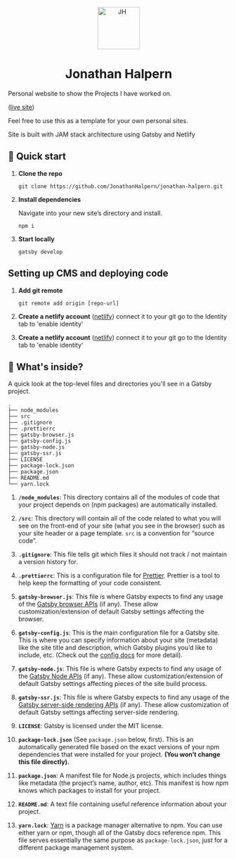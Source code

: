 <p align="center">
  <a href="https://www.gatsbyjs.org">
    <img alt="JH" src="https://www.jonathanhalpern.com/favicons/android-chrome-192x192.png" width="96" />
  </a>
</p>
<h1 align="center">
  Jonathan Halpern
</h1>

Personal website to show the Projects I have worked on.

([live site](https://www.jonathanhalpern.com/))

Feel free to use this as a template for your own personal sites.

Site is built with JAM stack architecture using Gatsby and Netlify


## 🚀 Quick start

1.  **Clone the repo**

    ```
    git clone https://github.com/JonathanHalpern/jonathan-halpern.git
    ```

1.  **Install dependencies**

    Navigate into your new site’s directory and install.

    ```
    npm i
    ```
 
1.  **Start locally**

    ```
    gatsby develop
    ```
    
## Setting up CMS and deploying code

1.  **Add git remote**
     ```
    git remote add origin [repo-url]
    ```

1.  **Create a netlify account**
    ([netlify](https://app.netlify.com))
    connect it to your git
    go to the Identity tab to 'enable identity'
    
1.  **Create a netlify account**
    ([netlify](https://app.netlify.com))
    connect it to your git
    go to the Identity tab to 'enable identity'
    
    
## 🧐 What's inside?

A quick look at the top-level files and directories you'll see in a Gatsby project.

    .
    ├── node_modules
    ├── src
    ├── .gitignore
    ├── .prettierrc
    ├── gatsby-browser.js
    ├── gatsby-config.js
    ├── gatsby-node.js
    ├── gatsby-ssr.js
    ├── LICENSE
    ├── package-lock.json
    ├── package.json
    ├── README.md
    └── yarn.lock

  1.  **`/node_modules`**: This directory contains all of the modules of code that your project depends on (npm packages) are automatically installed.  
  
  2.  **`/src`**: This directory will contain all of the code related to what you will see on the front-end of your site (what you see in the browser) such as your site header or a page template. `src` is a convention for “source code”.
  
  3.  **`.gitignore`**: This file tells git which files it should not track / not maintain a version history for.
  
  4.  **`.prettierrc`**: This is a configuration file for [Prettier](https://prettier.io/). Prettier is a tool to help keep the formatting of your code consistent.
  
  5.  **`gatsby-browser.js`**: This file is where Gatsby expects to find any usage of the [Gatsby browser APIs](https://www.gatsbyjs.org/docs/browser-apis/) (if any). These allow customization/extension of default Gatsby settings affecting the browser.
  
  6.  **`gatsby-config.js`**: This is the main configuration file for a Gatsby site. This is where you can specify information about your site (metadata) like the site title and description, which Gatsby plugins you’d like to include, etc. (Check out the [config docs](https://www.gatsbyjs.org/docs/gatsby-config/) for more detail).
  
  7.  **`gatsby-node.js`**: This file is where Gatsby expects to find any usage of the [Gatsby Node APIs](https://www.gatsbyjs.org/docs/node-apis/) (if any). These allow customization/extension of default Gatsby settings affecting pieces of the site build process.
  
  8.  **`gatsby-ssr.js`**: This file is where Gatsby expects to find any usage of the [Gatsby server-side rendering APIs](https://www.gatsbyjs.org/docs/ssr-apis/) (if any). These allow customization of default Gatsby settings affecting server-side rendering.
  
  9.  **`LICENSE`**: Gatsby is licensed under the MIT license.
  
  10.  **`package-lock.json`** (See `package.json` below, first). This is an automatically generated file based on the exact versions of your npm dependencies that were installed for your project. **(You won’t change this file directly).**
  
  11.  **`package.json`**: A manifest file for Node.js projects, which includes things like metadata (the project’s name, author, etc). This manifest is how npm knows which packages to install for your project.
  
  12.  **`README.md`**: A text file containing useful reference information about your project.
  
  13.  **`yarn.lock`**: [Yarn](https://yarnpkg.com/) is a package manager alternative to npm. You can use either yarn or npm, though all of the Gatsby docs reference npm.  This file serves essentially the same purpose as `package-lock.json`, just for a different package management system.
